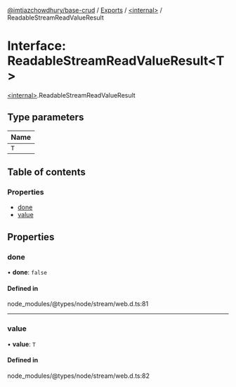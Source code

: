 [@imtiazchowdhury/base-crud](../README.md) / [Exports](../modules.md) / [\<internal\>](../modules/internal_.md) / ReadableStreamReadValueResult

# Interface: ReadableStreamReadValueResult\<T\>

[\<internal\>](../modules/internal_.md).ReadableStreamReadValueResult

## Type parameters

| Name |
| :------ |
| `T` |

## Table of contents

### Properties

- [done](internal_.ReadableStreamReadValueResult.md#done)
- [value](internal_.ReadableStreamReadValueResult.md#value)

## Properties

### done

• **done**: ``false``

#### Defined in

node_modules/@types/node/stream/web.d.ts:81

___

### value

• **value**: `T`

#### Defined in

node_modules/@types/node/stream/web.d.ts:82

